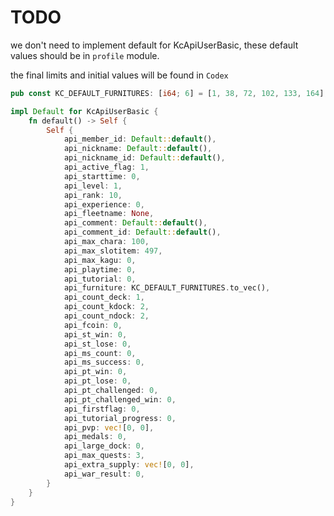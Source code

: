 # TODO

we don't need to implement default for KcApiUserBasic, these default values should be in `profile` module.

the final limits and initial values will be found in `Codex`

```rust
pub const KC_DEFAULT_FURNITURES: [i64; 6] = [1, 38, 72, 102, 133, 164];

impl Default for KcApiUserBasic {
	fn default() -> Self {
		Self {
			api_member_id: Default::default(),
			api_nickname: Default::default(),
			api_nickname_id: Default::default(),
			api_active_flag: 1,
			api_starttime: 0,
			api_level: 1,
			api_rank: 10,
			api_experience: 0,
			api_fleetname: None,
			api_comment: Default::default(),
			api_comment_id: Default::default(),
			api_max_chara: 100,
			api_max_slotitem: 497,
			api_max_kagu: 0,
			api_playtime: 0,
			api_tutorial: 0,
			api_furniture: KC_DEFAULT_FURNITURES.to_vec(),
			api_count_deck: 1,
			api_count_kdock: 2,
			api_count_ndock: 2,
			api_fcoin: 0,
			api_st_win: 0,
			api_st_lose: 0,
			api_ms_count: 0,
			api_ms_success: 0,
			api_pt_win: 0,
			api_pt_lose: 0,
			api_pt_challenged: 0,
			api_pt_challenged_win: 0,
			api_firstflag: 0,
			api_tutorial_progress: 0,
			api_pvp: vec![0, 0],
			api_medals: 0,
			api_large_dock: 0,
			api_max_quests: 3,
			api_extra_supply: vec![0, 0],
			api_war_result: 0,
		}
	}
}
```

